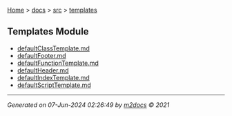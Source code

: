 [Home](../../index.md) > [docs](../../docs_index.md) > [src](../src_index.md) > [templates](templates_index.md)  

## Templates Module

- [defaultClassTemplate.md](defaultClassTemplate.md)
- [defaultFooter.md](defaultFooter.md)
- [defaultFunctionTemplate.md](defaultFunctionTemplate.md)
- [defaultHeader.md](defaultHeader.md)
- [defaultIndexTemplate.md](defaultIndexTemplate.md)
- [defaultScriptTemplate.md](defaultScriptTemplate.md)

***

*Generated on 07-Jun-2024 02:26:49 by [m2docs](https://github.com/crgnam-research/m2docs) © 2021*